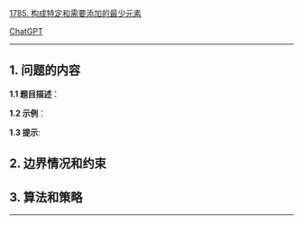[1785. 构成特定和需要添加的最少元素](https://leetcode.cn/problems/minimum-elements-to-add-to-form-a-given-sum)

[ChatGPT](chat.openai.com)

---

## 1. 问题的内容
**1.1 题目描述**：

**1.2 示例**：

**1.3 提示**:

## 2. 边界情况和约束


## 3. 算法和策略

---

